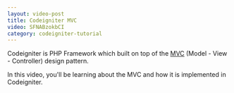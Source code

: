 ```yaml
---
layout: video-post
title: Codeigniter MVC
video: SFNABzokbCI
category: codeigniter-tutorial
---
```


Codeigniter is PHP Framework which built on top of the [MVC](http://en.wikipedia.org/wiki/Model%E2%80%93view%E2%80%93controller) (Model - View - Controller) design pattern. 

In this video, you'll be learning about the MVC and how it is implemented in Codeigniter.